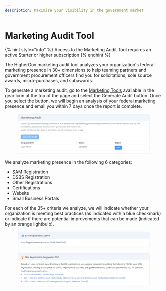 ```yaml
---
description: Maximize your visibility in the government market
---
```


# Marketing Audit Tool

{% hint style="info" %}
Access to the Marketing Audit Tool requires an active Starter or higher subscription
{% endhint %}

The HigherGov marketing audit tool analyzes your organization's federal marketing presence in 30+ dimensions to help teaming partners and government procurement officers find you for solicitations, sole source awards, micro-purchases, and subawards.

To generate a marketing audit, go to the [Marketing Tools](https://www.highergov.com/marketing-tools/) available in the gear icon at the top of the page and select the Generate Audit button.  Once you select the button, we will begin an analysis of your federal marketing presence and email you within 7 days once the report is complete. &#x20;

<figure><img src="../.gitbook/assets/image (23).png" alt=""><figcaption></figcaption></figure>

We analyze marketing presence in the following 6 categories:

* SAM Registration
* DSBS Registration
* Other Registrations
* Certifications
* Website
* Small Business Portals

For each of the 35+ criteria we analyze, we will indicate whether your organization is meeting best practices (as indicated with a blue checkmark) or indicate if there are potential improvements that can be made (indicated by an orange lightbulb).

<figure><img src="../.gitbook/assets/image (1) (1).png" alt=""><figcaption></figcaption></figure>

<figure><img src="../.gitbook/assets/image (4) (1).png" alt=""><figcaption></figcaption></figure>

